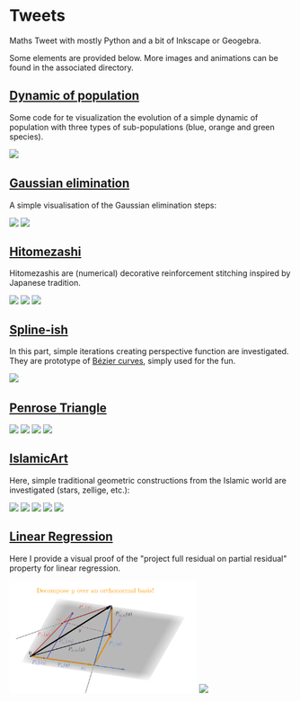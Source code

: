 # Tweets

Maths Tweet with mostly Python and a bit of Inkscape or Geogebra.

Some elements are provided below. More images and animations can be found in the associated directory. 

## [Dynamic of population](https://github.com/josephsalmon/Tweets/tree/master/MarkovChains/README.md)

Some code for te visualization the evolution of a simple dynamic of population with three types of sub-populations (blue, orange and green species).

[<img src="https://raw.github.com/josephsalmon/Tweets/master/MarkovChains/dynamic_pop.gif" height="200">]([https://github.com/josephsalmon/Tweets/tree/master/MarkovChains/README.md](https://github.com/josephsalmon/Tweets/tree/master/MarkovChains/README.md))

## [Gaussian elimination](https://github.com/josephsalmon/Tweets/tree/master/Pivot_Gauss_video/README.md)
A simple visualisation of the Gaussian elimination steps:

[<img src="https://raw.github.com/josephsalmon/Tweets/master/Pivot_Gauss_video/gauss_pivot_4figs.gif" height="200">]([https://github.com/josephsalmon/Tweets/tree/master/Pivot_Gauss_video/README.md](https://github.com/josephsalmon/Tweets/tree/master/Pivot_Gauss_video/README.md))
[<img src="https://raw.github.com/josephsalmon/Tweets/master/Pivot_Gauss_video/gauss_pivot.gif" height="200">]([https://github.com/josephsalmon/Tweets/tree/master/Pivot_Gauss_video/README.md](https://github.com/josephsalmon/Tweets/tree/master/Pivot_Gauss_video/README.md))


## [Hitomezashi](https://github.com/josephsalmon/Tweets/tree/master/Hitomezashi/README.md)

Hitomezashis are (numerical) decorative reinforcement stitching inspired by Japanese tradition.

[<img src="https://raw.github.com/josephsalmon/Tweets/master/Hitomezashi/svg/hitomezashi_mirror_cmap_viridis_pi_150_nq30.svg?sanitize=true" height="200">](https://github.com/josephsalmon/Tweets/tree/master/Hitomezashi/README.md)
[<img src="https://raw.github.com/josephsalmon/Tweets/master/Hitomezashi/svg/hitomezashi_cmap_twilight_sqrt2_150_nq30.svg?sanitize=true" height="200">](https://github.com/josephsalmon/Tweets/tree/master/Hitomezashi/README.md)
[<img src="https://raw.github.com/josephsalmon/Tweets/master/Hitomezashi/svg/hitomezashi_mirror_cmap_RdBu_exp_150_nq30.svg?sanitize=true" height="200">](https://github.com/josephsalmon/Tweets/tree/master/Hitomezashi/README.md)


## [Spline-ish](https://github.com/josephsalmon/Tweets/tree/master/Spline-ish/README.md)

In this part, simple iterations creating perspective function are investigated. They are prototype of [Bézier curves](https://en.wikipedia.org/wiki/B%C3%A9zier_curve), simply used for the fun.

[<img src="https://raw.github.com/josephsalmon/Tweets/master/Spline-ish/my_art/a_la_harris_007.svg?sanitize=true" height="200">](https://github.com/josephsalmon/Tweets/tree/master/Spline-ish/README.md)


##  [Penrose Triangle](https://github.com/josephsalmon/Tweets/tree/master/Weird-Triangle/README.md)

[<img src="https://raw.github.com/josephsalmon/Tweets/master/Weird-Triangle/svg/Weird-Triangle_simple.svg?sanitize=true" height="200">](https://github.com/josephsalmon/Tweets/tree/master/Weird-Triangle/README.md)
[<img src="https://raw.github.com/josephsalmon/Tweets/master/Weird-Triangle/svg/Weird-Triangle.svg?sanitize=true" height="200">](https://github.com/josephsalmon/Tweets/tree/master/Weird-Triangle/README.md)
[<img src="https://raw.github.com/josephsalmon/Tweets/master/Weird-Triangle/svg/Weird-Triangle_simple_nb.svg?sanitize=true" height="200">](https://github.com/josephsalmon/Tweets/tree/master/Weird-Triangle/README.md)
[<img src="https://raw.github.com/josephsalmon/Tweets/master/Weird-Triangle/svg/Weird-Triangles_nb.svg?sanitize=true" height="200">](https://github.com/josephsalmon/Tweets/tree/master/Weird-Triangle/README.md)

##  [IslamicArt](https://github.com/josephsalmon/Tweets/tree/master/IslamicArt/README.md)

Here, simple traditional geometric constructions from the Islamic world are investigated (stars, zellige, etc.):

[<img src="https://raw.github.com/josephsalmon/Tweets/master/IslamicArt/svg/zellige.svg?sanitize=true" height="200">](https://github.com/josephsalmon/Tweets/tree/master/IslamicArt/README.md)
[<img src="https://raw.github.com/josephsalmon/Tweets/master/IslamicArt/svg/zellige_color.svg?sanitize=true" height="200">](https://github.com/josephsalmon/Tweets/tree/master/IslamicArt/README.md)
[<img src="https://raw.github.com/josephsalmon/Tweets/master/IslamicArt/svg/Lotfallah_colored.svg?sanitize=true" height="200">](https://github.com/josephsalmon/Tweets/tree/master/IslamicArt/README.md)
[<img src="https://raw.github.com/josephsalmon/Tweets/master/IslamicArt/svg/Lotfallah_nb.svg?sanitize=true" height="200">](https://github.com/josephsalmon/Tweets/tree/master/IslamicArt/README.md)
[<img src="https://raw.github.com/josephsalmon/Tweets/master/IslamicArt/svg/ten_star_color_e.svg?sanitize=true" height="200">](https://github.com/josephsalmon/Tweets/tree/master/IslamicArt/README.md)

<!-- 
## [Central Limit Theorem (CLT)](https://github.com/josephsalmon/Tweets/tree/master/CLT)

Here, we investigate visually random walks connections to the CLT:

[<img src="https://raw.github.com/josephsalmon/Tweets/master/CLT/svg/TCL_readme.svg?sanitize=true" height="200">](https://github.com/josephsalmon/Tweets/tree/master/CLT/README.md) -->

## [Linear Regression](https://github.com/josephsalmon/Tweets/tree/master/LinearRegression)

Here I provide a visual proof of the "project full residual on partial residual" property for linear regression.

[<img src="LinearRegression/images/Successive_regression_movie.png?sanitize=true" height="200">](https://github.com/josephsalmon/Tweets/tree/master/LinearRegression/README.md)
[<img src="LinearRegression/images/Successive_regression_movie.gif?sanitize=true" height="200">](https://github.com/josephsalmon/Tweets/tree/master/LinearRegression/README.md)
